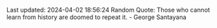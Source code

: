 Last updated: 2024-04-02 18:56:24
Random Quote: Those who cannot learn from history are doomed to repeat it. - George Santayana